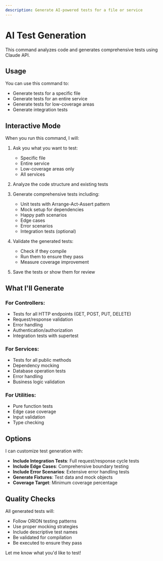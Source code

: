 ```yaml
---
description: Generate AI-powered tests for a file or service
---
```


# AI Test Generation

This command analyzes code and generates comprehensive tests using Claude API.

## Usage

You can use this command to:
- Generate tests for a specific file
- Generate tests for an entire service
- Generate tests for low-coverage areas
- Generate integration tests

## Interactive Mode

When you run this command, I will:

1. Ask you what you want to test:
   - Specific file
   - Entire service
   - Low-coverage areas only
   - All services

2. Analyze the code structure and existing tests

3. Generate comprehensive tests including:
   - Unit tests with Arrange-Act-Assert pattern
   - Mock setup for dependencies
   - Happy path scenarios
   - Edge cases
   - Error scenarios
   - Integration tests (optional)

4. Validate the generated tests:
   - Check if they compile
   - Run them to ensure they pass
   - Measure coverage improvement

5. Save the tests or show them for review

## What I'll Generate

### For Controllers:
- Tests for all HTTP endpoints (GET, POST, PUT, DELETE)
- Request/response validation
- Error handling
- Authentication/authorization
- Integration tests with supertest

### For Services:
- Tests for all public methods
- Dependency mocking
- Database operation tests
- Error handling
- Business logic validation

### For Utilities:
- Pure function tests
- Edge case coverage
- Input validation
- Type checking

## Options

I can customize test generation with:
- **Include Integration Tests**: Full request/response cycle tests
- **Include Edge Cases**: Comprehensive boundary testing
- **Include Error Scenarios**: Extensive error handling tests
- **Generate Fixtures**: Test data and mock objects
- **Coverage Target**: Minimum coverage percentage

## Quality Checks

All generated tests will:
- Follow ORION testing patterns
- Use proper mocking strategies
- Include descriptive test names
- Be validated for compilation
- Be executed to ensure they pass

Let me know what you'd like to test!
